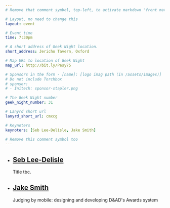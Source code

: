```yaml
---
# Remove that comment symbol, top-left, to activate markdown "front matter"

# Layout, no need to change this
layout: event

# Event time
time: 7:30pm

# A short address of Geek Night location. 
short_address: Jericho Tavern, Oxford

# Map URL to location of Geek Night
map_url: http://bit.ly/Pesy75

# Sponsors in the form - [name]: [logo imag path (in /assets/images)]
# Do not include Torchbox
# sponsor:
# - Initech: sponsor-stapler.png

# The Geek Night number
geek_night_number: 31

# Lanyrd short url
lanyrd_short_url: cmxcg

# Keynoters
keynoters: [Seb Lee-Delisle, Jake Smith]

# Remove this comment symbol too
---
```


<ul class="keynotes">
    <li itemprop="performer" itemscope="itemscope" itemtype="http://schema.org/Person">
        <a href="http://seb.ly/about" itemprop="url"><h2 itemprop="name">Seb Lee-Delisle</h2></a>
        <p>Title tbc.</p>
        <!-- <div class="downloads">
            <a href="http://media.ogn.s3.amazonaws.com/">Slides</a>
        </div> -->
    </li>
    <li itemprop="performer" itemscope="itemscope" itemtype="http://schema.org/Person">
        <a href="http://jp74.com" itemprop="url"><h2 itemprop="name">Jake Smith</h2></a>
        <p>Judging by mobile: designing and developing D&AD's Awards system</p>
        <!-- <div class="downloads">
            <a href="http://media.ogn.s3.amazonaws.com/">Video</a>
        </div> -->
    </li>
</ul>

<!-- <ul class="microslots">
    <li itemprop="performer" itemscope="itemscope" itemtype="http://schema.org/Person">
        <a href="" itemprop="url"><h2 itemprop="name">Microslotter name</h2></a>
        <p><a href="">Description/Name of microslot talk</a></p>
         <div class="downloads">
            <a href="http://media.ogn.s3.amazonaws.com/">Slides</a>
        </div>
    </li>
    <li itemprop="performer" itemscope="itemscope" itemtype="http://schema.org/Person">
        <a href="" itemprop="url"><h2 itemprop="name">Microslotter name</h2></a>
        <p><a href="">Description/Name of microslot talk</a></p>
         <div class="downloads">
            <a href="http://media.ogn.s3.amazonaws.com/">Slides</a>
        </div>
    </li>
    <li itemprop="performer" itemscope="itemscope" itemtype="http://schema.org/Person">
        <a href="" itemprop="url"><h2 itemprop="name">Microslotter name</h2></a>
        <p><a href="">Description/Name of microslot talk</a></p>
         <div class="downloads">
            <a href="http://media.ogn.s3.amazonaws.com/">Slides</a>
        </div>
    </li>
    <li itemprop="performer" itemscope="itemscope" itemtype="http://schema.org/Person">
        <a href="" itemprop="url"><h2 itemprop="name">Microslotter name</h2></a>
        <p><a href="">Description/Name of microslot talk</a></p>
         <div class="downloads">
            <a href="http://media.ogn.s3.amazonaws.com/">Slides</a>
        </div>
    </li>
</ul> -->
